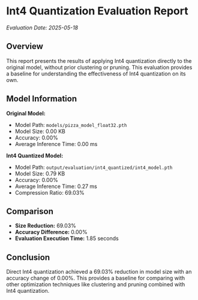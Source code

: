 # Int4 Quantization Evaluation Report

*Evaluation Date: 2025-05-18*

## Overview

This report presents the results of applying Int4 quantization directly to the original model,
without prior clustering or pruning. This evaluation provides a baseline for understanding
the effectiveness of Int4 quantization on its own.

## Model Information

**Original Model:**
- Model Path: `models/pizza_model_float32.pth`
- Model Size: 0.00 KB
- Accuracy: 0.00%
- Average Inference Time: 0.00 ms

**Int4 Quantized Model:**
- Model Path: `output/evaluation/int4_quantized/int4_model.pth`
- Model Size: 0.79 KB
- Accuracy: 0.00%
- Average Inference Time: 0.27 ms
- Compression Ratio: 69.03%

## Comparison

- **Size Reduction:** 69.03%
- **Accuracy Difference:** 0.00%
- **Evaluation Execution Time:** 1.85 seconds

## Conclusion

Direct Int4 quantization achieved a 69.03% reduction in model size with an accuracy change of 0.00%. This provides a baseline for comparing with other optimization techniques like clustering and pruning combined with Int4 quantization.

